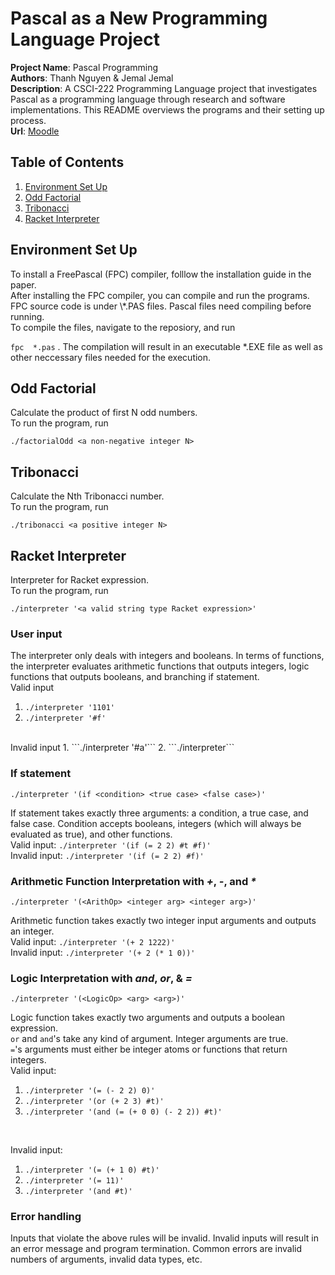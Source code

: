 # Pascal as a New Programming Language Project

__Project Name__: Pascal Programming <br/>
__Authors__: Thanh Nguyen & Jemal Jemal <br/>
__Description__: A CSCI-222 Programming Language project that investigates Pascal as a programming language through research and software implementations. This README overviews the programs and their setting up process. <br/>
__Url__: [Moodle](https://moodle-1819.wooster.edu/mod/assign/view.php?id=16923) <br/>

## Table of Contents
1. [Environment Set Up](#setup)
2. [Odd Factorial](#oddFact)  
3. [Tribonacci](#trib)  
4. [Racket Interpreter](#interp)  

## Environment Set Up
<a name="setup"/>
To install a FreePascal (FPC) compiler, folllow the installation guide in the paper.
<br/>
After installing the FPC compiler, you can compile and run the programs.
<br/>
FPC source code is under \*.PAS files. Pascal files need compiling before running.
<br/>
To compile the files, navigate to the reposiory, and run 

```fpc  *.pas``` . The compilation will result in an executable \*.EXE file as well as other neccessary files needed for the execution.

## Odd Factorial
<a name="oddFact"/>
Calculate the product of first N odd numbers.
<br/>
To run the program, run  

```./factorialOdd <a non-negative integer N>```

## Tribonacci
<a name="trib"/>
Calculate the Nth Tribonacci number.
<br/>
To run the program, run 

```./tribonacci <a positive integer N>```


## Racket Interpreter
<a name="interp"/>
Interpreter for Racket expression.
<br/>
To run the program, run 

```./interpreter '<a valid string type Racket expression>'```

### User input
The interpreter only deals with integers and booleans. In terms of functions, the interpreter evaluates arithmetic functions that outputs integers, logic functions that outputs booleans, and branching if statement. 
<br/>
Valid input 
1. ```./interpreter '1101'``` 
2. ```./interpreter '#f'```
<br/>
Invalid input
1. ```./interpreter '#a'```
2. ```./interpreter```

### If statement
```
./interpreter '(if <condition> <true case> <false case>)'
```
If statement takes exactly three arguments: a condition, a true case, and false case. Condition accepts booleans, integers (which will always be evaluated as true), and other functions. 
<br/>
Valid input: ```./interpreter '(if (= 2 2) #t #f)'```
<br/>
Invalid input: ```./interpreter '(if (= 2 2) #f)'```

### Arithmetic Function Interpretation with *+*, *-*, and _*_
```
./interpreter '(<ArithOp> <integer arg> <integer arg>)'
```
Arithmetic function takes exactly two integer input arguments and outputs an integer. 
<br/>
Valid input: ```./interpreter '(+ 2 1222)'```
<br/>
Invalid input: ```./interpreter '(+ 2 (* 1 0))'```

### Logic Interpretation with *and*, *or*, & *=*
```
./interpreter '(<LogicOp> <arg> <arg>)'
```
Logic function takes exactly two arguments and outputs a boolean expression. 
<br/>
```or``` and ```and```'s take any kind of argument. Integer arguments are true. 
<br/>
```=```'s arguments must either be integer atoms or functions that return integers.
<br/>
Valid input: 
1. ```./interpreter '(= (- 2 2) 0)'```
2. ```./interpreter '(or (+ 2 3) #t)'```
3. ```./interpreter '(and (= (+ 0 0) (- 2 2)) #t)'```

<br/>

Invalid input:
1. ```./interpreter '(= (+ 1 0) #t)' ```
2. ```./interpreter '(= 11)' ```
3. ```./interpreter '(and #t)' ```

### Error handling
Inputs that violate the above rules will be invalid. Invalid inputs will result in an error message and program termination. Common errors are invalid numbers of arguments, invalid data types, etc.